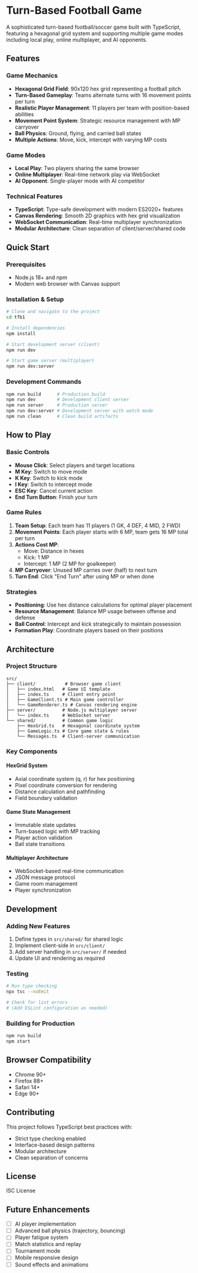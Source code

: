 # Turn-Based Football Game

A sophisticated turn-based football/soccer game built with TypeScript, featuring a hexagonal grid system and supporting multiple game modes including local play, online multiplayer, and AI opponents.

## Features

### Game Mechanics
- **Hexagonal Grid Field**: 90x120 hex grid representing a football pitch
- **Turn-Based Gameplay**: Teams alternate turns with 16 movement points per turn
- **Realistic Player Management**: 11 players per team with position-based abilities
- **Movement Point System**: Strategic resource management with MP carryover
- **Ball Physics**: Ground, flying, and carried ball states
- **Multiple Actions**: Move, kick, intercept with varying MP costs

### Game Modes
- **Local Play**: Two players sharing the same browser
- **Online Multiplayer**: Real-time network play via WebSocket
- **AI Opponent**: Single-player mode with AI competitor

### Technical Features
- **TypeScript**: Type-safe development with modern ES2020+ features
- **Canvas Rendering**: Smooth 2D graphics with hex grid visualization
- **WebSocket Communication**: Real-time multiplayer synchronization
- **Modular Architecture**: Clean separation of client/server/shared code

## Quick Start

### Prerequisites
- Node.js 18+ and npm
- Modern web browser with Canvas support

### Installation & Setup

```bash
# Clone and navigate to the project
cd tfb1

# Install dependencies
npm install

# Start development server (client)
npm run dev

# Start game server (multiplayer)
npm run dev:server
```

### Development Commands

```bash
npm run build      # Production build
npm run dev        # Development client server
npm run server     # Production server
npm run dev:server # Development server with watch mode
npm run clean      # Clean build artifacts
```

## How to Play

### Basic Controls
- **Mouse Click**: Select players and target locations
- **M Key**: Switch to move mode
- **K Key**: Switch to kick mode  
- **I Key**: Switch to intercept mode
- **ESC Key**: Cancel current action
- **End Turn Button**: Finish your turn

### Game Rules
1. **Team Setup**: Each team has 11 players (1 GK, 4 DEF, 4 MID, 2 FWD)
2. **Movement Points**: Each player starts with 6 MP, team gets 16 MP total per turn
3. **Actions Cost MP**:
   - Move: Distance in hexes
   - Kick: 1 MP
   - Intercept: 1 MP (2 MP for goalkeeper)
4. **MP Carryover**: Unused MP carries over (half) to next turn
5. **Turn End**: Click "End Turn" after using MP or when done

### Strategies
- **Positioning**: Use hex distance calculations for optimal player placement
- **Resource Management**: Balance MP usage between offense and defense
- **Ball Control**: Intercept and kick strategically to maintain possession
- **Formation Play**: Coordinate players based on their positions

## Architecture

### Project Structure
```
src/
├── client/           # Browser game client
│   ├── index.html   # Game UI template
│   ├── index.ts     # Client entry point
│   ├── GameClient.ts # Main game controller
│   └── GameRenderer.ts # Canvas rendering engine
├── server/          # Node.js multiplayer server
│   └── index.ts     # WebSocket server
└── shared/          # Common game logic
    ├── HexGrid.ts   # Hexagonal coordinate system
    ├── GameLogic.ts # Core game state & rules
    └── Messages.ts  # Client-server communication
```

### Key Components

#### HexGrid System
- Axial coordinate system (q, r) for hex positioning
- Pixel coordinate conversion for rendering
- Distance calculation and pathfinding
- Field boundary validation

#### Game State Management
- Immutable state updates
- Turn-based logic with MP tracking
- Player action validation
- Ball state transitions

#### Multiplayer Architecture
- WebSocket-based real-time communication
- JSON message protocol
- Game room management
- Player synchronization

## Development

### Adding New Features
1. Define types in `src/shared/` for shared logic
2. Implement client-side in `src/client/`
3. Add server handling in `src/server/` if needed
4. Update UI and rendering as required

### Testing
```bash
# Run type checking
npx tsc --noEmit

# Check for lint errors
# (Add ESLint configuration as needed)
```

### Building for Production
```bash
npm run build
npm start
```

## Browser Compatibility
- Chrome 90+
- Firefox 88+
- Safari 14+
- Edge 90+

## Contributing
This project follows TypeScript best practices with:
- Strict type checking enabled
- Interface-based design patterns
- Modular architecture
- Clean separation of concerns

## License
ISC License

## Future Enhancements
- [ ] AI player implementation
- [ ] Advanced ball physics (trajectory, bouncing)
- [ ] Player fatigue system
- [ ] Match statistics and replay
- [ ] Tournament mode
- [ ] Mobile responsive design
- [ ] Sound effects and animations
